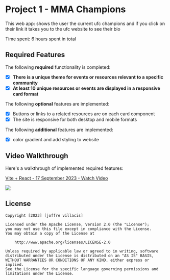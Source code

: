 
# Project 1 - MMA Champions

This web app: shows the user the current ufc champions and if you click on their link it takes you to the ufc website to see their bio

Time spent: 6 hours spent in total

## Required Features

The following **required** functionality is completed:

- [x] **There is a unique theme for events or resources relevant to a specific community**
- [x] **At least 10 unique resources or events are displayed in a responsive card format**

The following **optional** features are implemented:

- [x] Buttons or links to a related resources are on each card component
- [x] The site is responsive for both desktop and mobile formats

The following **additional** features are implemented:

- [x] color gradient and add styling to website

## Video Walkthrough

Here's a walkthrough of implemented required features:

<div>
    <a href="https://www.loom.com/share/f480611410be4960a848fdab4fd22335">
      <p>Vite + React - 17 September 2023 - Watch Video</p>
    </a>
    <a href="https://www.loom.com/share/f480611410be4960a848fdab4fd22335">
      <img style="max-width:300px;" src="https://cdn.loom.com/sessions/thumbnails/f480611410be4960a848fdab4fd22335-with-play.gif">
    </a>
  </div>

## License

    Copyright [2023] [joffre villacis]

    Licensed under the Apache License, Version 2.0 (the "License");
    you may not use this file except in compliance with the License.
    You may obtain a copy of the License at

        http://www.apache.org/licenses/LICENSE-2.0

    Unless required by applicable law or agreed to in writing, software
    distributed under the License is distributed on an "AS IS" BASIS,
    WITHOUT WARRANTIES OR CONDITIONS OF ANY KIND, either express or implied.
    See the License for the specific language governing permissions and
    limitations under the License.
